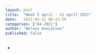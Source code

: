 ```yaml
---
layout: post
title:  "Week 5 april - 11 april 2021"
date:   2021-04-11 08:43:59
categories: ["04-2021"]
author: "Nelson Gonçalves"
published: false
---
```


*
